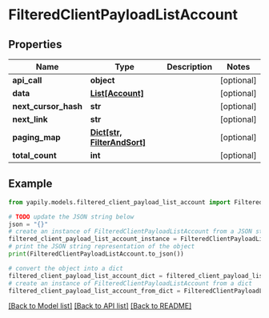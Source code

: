 # FilteredClientPayloadListAccount


## Properties

Name | Type | Description | Notes
------------ | ------------- | ------------- | -------------
**api_call** | **object** |  | [optional] 
**data** | [**List[Account]**](Account.md) |  | [optional] 
**next_cursor_hash** | **str** |  | [optional] 
**next_link** | **str** |  | [optional] 
**paging_map** | [**Dict[str, FilterAndSort]**](FilterAndSort.md) |  | [optional] 
**total_count** | **int** |  | [optional] 

## Example

```python
from yapily.models.filtered_client_payload_list_account import FilteredClientPayloadListAccount

# TODO update the JSON string below
json = "{}"
# create an instance of FilteredClientPayloadListAccount from a JSON string
filtered_client_payload_list_account_instance = FilteredClientPayloadListAccount.from_json(json)
# print the JSON string representation of the object
print(FilteredClientPayloadListAccount.to_json())

# convert the object into a dict
filtered_client_payload_list_account_dict = filtered_client_payload_list_account_instance.to_dict()
# create an instance of FilteredClientPayloadListAccount from a dict
filtered_client_payload_list_account_from_dict = FilteredClientPayloadListAccount.from_dict(filtered_client_payload_list_account_dict)
```
[[Back to Model list]](../README.md#documentation-for-models) [[Back to API list]](../README.md#documentation-for-api-endpoints) [[Back to README]](../README.md)


